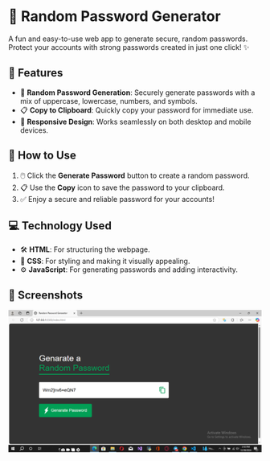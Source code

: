 # 🔐 Random Password Generator

A fun and easy-to-use web app to generate secure, random passwords. Protect your accounts with strong passwords created in just one click! ✨

## 🌟 Features
- 🔑 **Random Password Generation**: Securely generate passwords with a mix of uppercase, lowercase, numbers, and symbols.
- 📋 **Copy to Clipboard**: Quickly copy your password for immediate use.
- 📱 **Responsive Design**: Works seamlessly on both desktop and mobile devices.

## 🚀 How to Use
1. 🖱️ Click the **Generate Password** button to create a random password.
2. 📋 Use the **Copy** icon to save the password to your clipboard.
3. ✅ Enjoy a secure and reliable password for your accounts!

## 💻 Technology Used
- 🛠️ **HTML**: For structuring the webpage.
- 🎨 **CSS**: For styling and making it visually appealing.
- ⚙️ **JavaScript**: For generating passwords and adding interactivity.


## 📸 Screenshots
![image alt](https://github.com/MalinduOshan/Password-Generater/blob/b9ab7ee583a4e7e49725984b4b9f9ef5ddfe814a/Screenshot%20(102).png)


